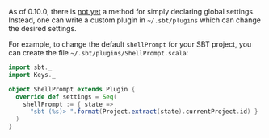 As of 0.10.0, there is [not yet](https://github.com/harrah/xsbt/issues/52) a method for simply declaring global settings.  Instead, one can write a custom plugin in `~/.sbt/plugins` which can change the desired settings.

For example, to change the default `shellPrompt` for your SBT project, you can create the file `~/.sbt/plugins/ShellPrompt.scala`:

```scala
import sbt._
import Keys._

object ShellPrompt extends Plugin {
  override def settings = Seq(
    shellPrompt := { state =>
      "sbt (%s)> ".format(Project.extract(state).currentProject.id) }
  )
}
```